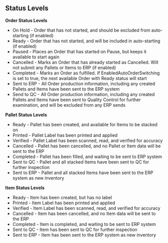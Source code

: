 ## Status Levels

<b>Order Status Levels</b>
<ul>
    <li>On Hold - Order that has not started, and should be excluded from auto-starting (if enabled)</li>
    <li>Ready - Order that has not started, and will be included in auto-starting (if enabled)</li>
    <li>Paused - Places an Order that has started on Pause, but keeps it available to start again</li>
    <li>Cancelled - Marks an Order that has already started as Cancelled. Will not submit any Pallets or Items to ERP (if enabled)</li>
    <li>Completed - Marks an Order as fulfilled. If EnabledAutoOrderSwitching is set to true, the next available Order with Ready status will start</li>
    <li>Sent to ERP - All Order production information, including any created Pallets and Items have been sent to the ERP system</li>
    <li>Send to QC - All Order production information, including any created Pallets and Items have been sent to Quality Control for further examination, and will be excluded from any ERP sends</li>
</ul>

<b>Pallet Status Levels</b>
<ul>
    <li>Ready - Pallet has been created, and available for Items to be stacked on</li>
    <li>Printed - Pallet Label has been printed and applied</li>
    <li>Verified - Pallet Label has been scanned, read, and verified for accuracy</li>
    <li>Cancelled - Pallet has been cancelled, and no Pallet or Item data will be sent to the ERP</li>
    <li>Completed - Pallet has been filled, and waiting to be sent to ERP system</li>
    <li>Sent to QC - Pallet and all stacked Items have been sent to QC for further inspection</li>
    <li>Sent to ERP - Pallet and all stacked Items have been sent to the ERP system as new inventory</li>
</ul>

<b>Item Status Levels</b>
<ul>
    <li>Ready - Item has been created, but has no label</li>
    <li>Printed - Item Label has been printed and applied</li>
    <li>Verified - Item Label has been scanned, read, and verified for accuracy</li>
    <li>Cancelled - Item has been cancelled, and no Item data will be sent to the ERP</li>
    <li>Completed - Item is completed, and waiting to be sent to ERP system</li>
    <li>Sent to QC - Item has been sent to QC for further inspection</li>
    <li>Sent to ERP - Item has been sent to the ERP system as new inventory</li>
</ul>